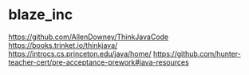 # blaze_inc
https://github.com/AllenDowney/ThinkJavaCode
https://books.trinket.io/thinkjava/
https://introcs.cs.princeton.edu/java/home/
https://github.com/hunter-teacher-cert/pre-acceptance-prework#java-resources
